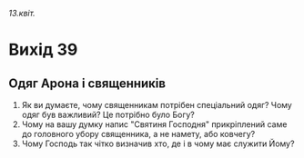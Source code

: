 
_13.квіт._

# Вихід 39

## Одяг Арона і священників
1. Як ви думаєте, чому священникам потрібен спеціальний одяг? Чому одяг був важливий? Це потрібно було Богу?
2. Чому на вашу думку напис "Святиня Господня" прикріплений саме до головного убору священника, а не намету, або ковчегу?
3. Чому Господь так чітко визначив хто, де і в чому має служити Йому?
